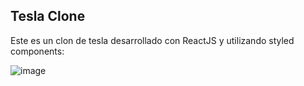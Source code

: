 ## Tesla Clone

Este es un clon de tesla desarrollado con ReactJS y utilizando styled components:

![image](https://github.com/RANDRESS23/tesla-clone/assets/115477371/3dd0c7f1-7735-4982-b6a2-a95cfca385c1)
